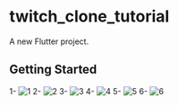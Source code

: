 # twitch_clone_tutorial

A new Flutter project.

## Getting Started

1- ![1](https://user-images.githubusercontent.com/88116743/197453820-ebe06049-e2ca-493d-9aa0-917efa4c6429.PNG)
2- ![2](https://user-images.githubusercontent.com/88116743/197453871-134db5fd-642d-4d35-b6b0-b9777dcdf7aa.PNG)
3- ![3](https://user-images.githubusercontent.com/88116743/197453896-403ec13d-37e0-4c49-961c-9b2984124ebe.PNG)
4- ![4](https://user-images.githubusercontent.com/88116743/197453919-b4fd1f51-f721-4458-bfc0-9215510c10d3.PNG)
5- ![5](https://user-images.githubusercontent.com/88116743/197453949-3b23c746-4d5b-4bd7-8d19-0a6b799e5fdd.PNG)
6- ![6](https://user-images.githubusercontent.com/88116743/197453977-a339d90e-5d87-4162-8da4-587857ad3a49.PNG)

